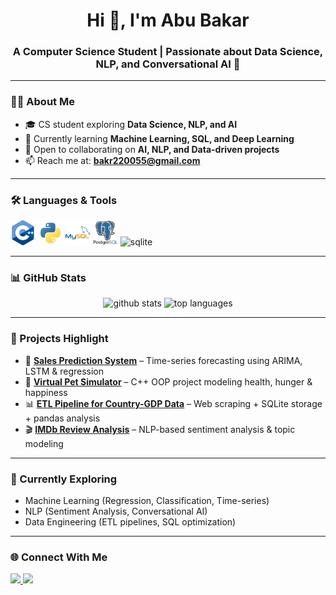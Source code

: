 <h1 align="center">Hi 👋, I'm Abu Bakar</h1>
<h3 align="center">A Computer Science Student | Passionate about Data Science, NLP, and Conversational AI 🚀</h3>

---

### 👨‍💻 About Me  
- 🎓 CS student exploring **Data Science, NLP, and AI**  
- 🌱 Currently learning **Machine Learning, SQL, and Deep Learning**  
- 🤝 Open to collaborating on **AI, NLP, and Data-driven projects**  
- 📫 Reach me at: **bakr220055@gmail.com**

---

### 🛠️ Languages & Tools  
<p align="left">
  <img src="https://raw.githubusercontent.com/devicons/devicon/master/icons/cplusplus/cplusplus-original.svg" alt="cplusplus" width="40" height="40"/> 
  <img src="https://raw.githubusercontent.com/devicons/devicon/master/icons/python/python-original.svg" alt="python" width="40" height="40"/> 
  <img src="https://raw.githubusercontent.com/devicons/devicon/master/icons/mysql/mysql-original-wordmark.svg" alt="mysql" width="40" height="40"/> 
  <img src="https://raw.githubusercontent.com/devicons/devicon/master/icons/postgresql/postgresql-original-wordmark.svg" alt="postgresql" width="40" height="40"/> 
  <img src="https://www.vectorlogo.zone/logos/sqlite/sqlite-icon.svg" alt="sqlite" width="40" height="40"/> 
</p>

---

### 📊 GitHub Stats  
<p align="center">
  <img src="https://github-readme-stats.vercel.app/api?username=Bakar05&show_icons=true&theme=dark" alt="github stats" height="180"/>
  <img src="https://github-readme-stats.vercel.app/api/top-langs/?username=Bakar05&langs_count=8&theme=dark&layout=compact" alt="top languages" height="180"/>
</p>

---

### 🚀 Projects Highlight  
- 🧩 **[Sales Prediction System](#)** – Time-series forecasting using ARIMA, LSTM & regression  
- 🐾 **[Virtual Pet Simulator](#)** – C++ OOP project modeling health, hunger & happiness  
- 📊 **[ETL Pipeline for Country-GDP Data](#)** – Web scraping + SQLite storage + pandas analysis  
- 🎬 **[IMDb Review Analysis](#)** – NLP-based sentiment analysis & topic modeling  

---

### 🌱 Currently Exploring  
- Machine Learning (Regression, Classification, Time-series)  
- NLP (Sentiment Analysis, Conversational AI)  
- Data Engineering (ETL pipelines, SQL optimization)  

---

### 🌐 Connect With Me  
<p align="left">
<a href="mailto:bakr220055@gmail.com" target="_blank">
  <img src="https://img.shields.io/badge/Email-D14836?style=for-the-badge&logo=gmail&logoColor=white"/>
</a>
<a href="https://github.com/Bakar05" target="_blank">
  <img src="https://img.shields.io/badge/GitHub-100000?style=for-the-badge&logo=github&logoColor=white"/>
</a>
</p>
